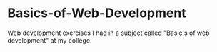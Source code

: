 # Basics-of-Web-Development
Web development exercises I had in a subject called "Basic's of web development" at my college.
